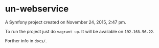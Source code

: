 un-webservice
=============

A Symfony project created on November 24, 2015, 2:47 pm.


To run the project just do `vagrant up`. It will be available on `192.168.56.22`.

Forther info in `docs/`.